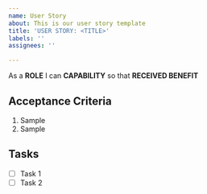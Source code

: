 ```yaml
---
name: User Story
about: This is our user story template
title: 'USER STORY: <TITLE>'
labels: ''
assignees: ''

---
```


As a  **ROLE** I can **CAPABILITY** so that **RECEIVED BENEFIT**

## **Acceptance Criteria**
1. Sample
2. Sample

## **Tasks**
- [ ] Task 1
- [ ] Task 2
